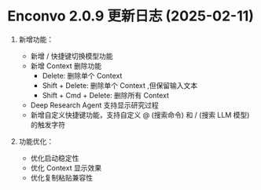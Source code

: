 # Enconvo 2.0.9 更新日志 (2025-02-11)

1. 新增功能：

   - 新增 / 快捷键切换模型功能
   - 新增 Context 删除功能
     - Delete: 删除单个 Context
     - Shift + Delete: 删除单个 Context ,但保留输入文本
     - Shift + Cmd + Delete: 删除所有 Context
   - Deep Research Agent 支持显示研究过程
   - 新增自定义快捷键功能，支持自定义 @ (搜索命令) 和 / (搜索 LLM 模型) 的触发字符

2. 功能优化：

   - 优化启动稳定性
   - 优化 Context 显示效果
   - 优化复制粘贴兼容性
